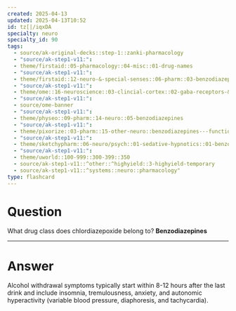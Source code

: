 ```yaml
---
created: 2025-04-13
updated: 2025-04-13T10:52
id: tz[|/iqxDA
specialty: neuro
specialty_id: 90
tags:
  - source/ak-original-decks::step-1::zanki-pharmacology
  - "source/ak-step1-v11:": 
  - theme/firstaid::05-pharmacology::04-misc::01-drug-names
  - "source/ak-step1-v11:": 
  - theme/firstaid::12-neuro-&-special-senses::06-pharm::03-benzodiazepines
  - "source/ak-step1-v11:": 
  - theme/ome::16-neuroscience::03-clincial-cortex::02-gaba-receptors-&-alcohol
  - "source/ak-step1-v11:": 
  - source/ome-banner
  - "source/ak-step1-v11:": 
  - theme/physeo::09-pharm::14-neuro::05-benzodiazepines
  - "source/ak-step1-v11:": 
  - theme/pixorize::03-pharm::15-other-neuro::benzodiazepines---function
  - "source/ak-step1-v11:": 
  - theme/sketchypharm::06-neuro/psych::01-sedative-hypnotics::01-benzodiazepines,-flumazenil
  - "source/ak-step1-v11:": 
  - theme/uworld::100-999::300-399::350
  - source/ak-step1-v11::^other::^highyield::3-highyield-temporary
  - source/ak-step1-v11::^systems::neuro::pharmacology"
type: flashcard
---
```


# Question
What drug class does chlordiazepoxide belong to?    **Benzodiazepines**

---

# Answer
Alcohol withdrawal symptoms typically start within 8-12 hours after the last drink and include insomnia, tremulousness, anxiety, and autonomic hyperactivity (variable blood pressure, diaphoresis, and tachycardia).